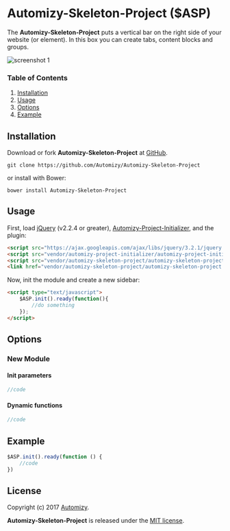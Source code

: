 # Automizy-Skeleton-Project ($ASP)

The **Automizy-Skeleton-Project** puts a vertical bar on the right side of your website (or element). In this box you can create tabs, content blocks and groups. 

![screenshot 1](https://raw.github.com/automizy/automizy-skeleton-project/master/screenshot1.png)

### Table of Contents
1. [Installation](#Installation)
2. [Usage](#Usage)
3. [Options](#Options)
4. [Example](#Example)


<a name="Installation"></a>
## Installation

Download or fork **Automizy-Skeleton-Project** at [GitHub](https://github.com/Automizy/Automizy-Skeleton-Project).

```
git clone https://github.com/Automizy/Automizy-Skeleton-Project
```

or install with Bower:

```
bower install Automizy-Skeleton-Project
```

<a name="Usage"></a>
## Usage

First, load [jQuery](http://jquery.com) (v2.2.4 or greater), [Automizy-Project-Initializer](https://github.com/Automizy/Automizy-Project-Initializer), and the plugin:

```html
<script src="https://ajax.googleapis.com/ajax/libs/jquery/3.2.1/jquery.min.js" type="text/javascript"></script>
<script src="vendor/automizy-project-initializer/automizy-project-initializer.js" type="text/javascript"></script>
<script src="vendor/automizy-skeleton-project/automizy-skeleton-project.min.js" type="text/javascript"></script>
<link href="vendor/automizy-skeleton-project/automizy-skeleton-project.min.css" rel="stylesheet" type="text/css">
```

Now, init the module and create a new sidebar:

```html
<script type="text/javascript">
    $ASP.init().ready(function(){
        //do something
    });
</script>
```

<a name="Options"></a>
## Options

### New Module

#### Init parameters

```javascript
//code
```

#### Dynamic functions

```javascript
//code
```


## Example

```javascript
$ASP.init().ready(function () {
    //code
})
```



<a name="License"></a>
## License

Copyright (c) 2017 [Automizy](https://automizy.com).

**Automizy-Skeleton-Project** is released under the [MIT license](http://github.com/automizy/automizy-skeleton-project/raw/master/LICENSE.md).
